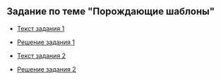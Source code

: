 ## Задание по теме "Порождающие шаблоны"

- [Текст задания 1](https://github.com/netology-code/jd-homeworks/blob/master/structural/task1/README.md)
- [Решение задания 1](https://github.com/NataliaKubiak/Patterns_Structural/tree/main/src/main/java/task1)    



- [Текст задания 2](https://github.com/netology-code/jd-homeworks/tree/master/structural/task2)
- [Решение задания 2](https://github.com/NataliaKubiak/Patterns_Structural/tree/main/src/main/java/task2)
